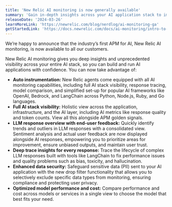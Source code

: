 ```yaml
---
title: 'New Relic AI monitoring is now generally available'
summary: 'Gain in-depth insights across your AI application stack to improve performance, quality and cost'
releaseDate: '2024-03-26'
learnMoreLink: 'https://newrelic.com/blog/nerdlog/ai-monitoring-ga'
getStartedLink: 'https://docs.newrelic.com/docs/ai-monitoring/intro-to-ai-monitoring/'
---
```


We’re happy to announce that the industry’s first APM for AI, New Relic AI monitoring, is now available to all our customers.

New Relic AI monitoring gives you deep insights and unprecedented visibility across your entire AI stack, so you can build and run AI applications with confidence.  You can now take advantage of:

* **Auto instrumentation:** New Relic agents come equipped with all AI monitoring capabilities, including full AI stack visibility, response tracing, model comparison, and simplified set-up for popular AI frameworks like OpenAI, Bedrock, and LangChain across Python, Node.js, Ruby, and Go languages.
* **Full AI stack visibility:** Holistic view across the application, infrastructure, and the AI layer, including AI metrics like response quality and token counts. View all this alongside APM golden signals.
* **LLM response overview with end-user feedback:** Quickly identify trends and outliers in LLM responses with a consolidated view. Sentiment analysis and actual user feedback are now displayed alongside AI responses, empowering you to prioritize areas for improvement, ensure unbiased outputs, and maintain user trust.
* **Deep trace insights for every response:** Trace the lifecycle of complex LLM responses built with tools like LangChain to fix performance issues and quality problems such as bias, toxicity, and hallucination. 
* **Enhanced data security:** Safeguard sensitive data (PII) sent to your AI application with the new drop filter functionality that allows you to selectively exclude specific data types from monitoring, ensuring compliance and protecting user privacy.
* **Optimized model performance and cost:** Compare performance and cost across models or services in a single view to choose the model that best fits your need.




 





